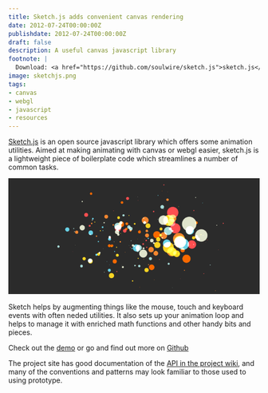 ```yaml
---
title: Sketch.js adds convenient canvas rendering
date: 2012-07-24T00:00:00Z
publishdate: 2012-07-24T00:00:00Z
draft: false
description: A useful canvas javascript library
footnote: |
  Download: <a href="https://github.com/soulwire/sketch.js">sketch.js</a>
image: sketchjs.png
tags:
- canvas
- webgl
- javascript
- resources
---
```


<a href="https://github.com/soulwire/sketch.js">Sketch.js</a> is an open source javascript library which offers some animation utilities. Aimed at making animating with canvas or webgl easier, sketch.js is a lightweight piece of boilerplate code which streamlines a number of common tasks.
	</p>

<!--more-->

<img src="/images/sketchjs.png" alt="">
<p>
    Sketch helps by augmenting things like the mouse, touch and keyboard events with often neded utilities. It also sets up your animation loop and helps to manage it with enriched math functions and other handy bits and pieces.
</p>
<p>
    Check out the <a href="http://soulwire.github.com/sketch.js/">demo</a> or go and find out more on <a href="https://github.com/soulwire/sketch.js">Github</a>
</p>
<p>
    The project site has good documentation of the <a href="https://github.com/soulwire/sketch.js/wiki/API">API in the project wiki</a>, and many of the conventions and patterns may look familiar to those used to using prototype.
</p>
